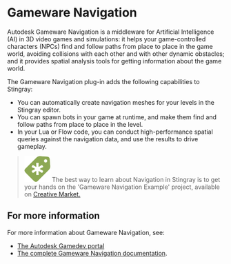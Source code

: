 # Gameware Navigation

Autodesk Gameware Navigation is a middleware for Artificial Intelligence (AI) in 3D video games and simulations: it helps your game-controlled characters (NPCs) find and follow paths from place to place in the game world, avoiding collisions with each other and with other dynamic obstacles; and it provides spatial analysis tools for getting information about the game world.

The Gameware Navigation plug-in adds the following capabilities to Stingray:

*	You can automatically create navigation meshes for your levels in the Stingray editor.
*	You can spawn bots in your game at runtime, and make them find and follow paths from place to place in the level.
*	In your Lua or Flow code, you can conduct high-performance spatial queries against the navigation data, and use the results to drive gameplay.

> ![](../../images/icon_CreativeMarket.png) The best way to learn about Navigation in Stingray is to get your hands on the 'Gameware Navigation Example' project, available on <a href="http://www.autodesk.com/stingray-creativemarket-samples" target="blank">Creative Market.</a>

## For more information

For more information about Gameware Navigation, see:

*	[The Autodesk Gamedev portal](http://gamedev.autodesk.com)
*	[The complete Gameware Navigation documentation](http://help.autodesk.com/view/GWNAV/2016/ENU/).
